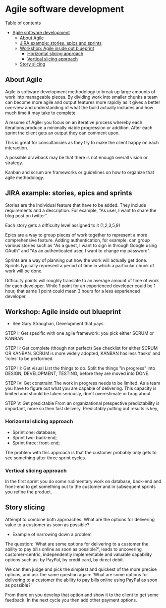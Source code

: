 # Agile software development
Table of contents
- [Agile software development](#agile-software-development)
  - [About Agile](#about-agile)
  - [JIRA example: stories, epics and sprints](#jira-example-stories-epics-and-sprints)
  - [Workshop: Agile inside out blueprint](#workshop-agile-inside-out-blueprint)
    - [Horizontal slicing approach](#horizontal-slicing-approach)
    - [Vertical slicing approach](#vertical-slicing-approach)
  - [Story slicing](#story-slicing)

## About Agile
Agile is software development methodology to break up large amounts of work into manageable pieces. By dividing work into smaller chunks a team can become more agile and output features more rapidly as it gives a better overview and understanding of what the build actually includes and how much time it may take to complete.

A resume of Agile: you focus on an iterative process whereby each iterations produce a minimally viable progression or addition. After each sprint the client gets an output they can comment upon. 

This is great for consultancies as they try to make the client happy on each interaction.

A possible drawback may be that there is not enough overall vision or strategy. 

Kanban and scrum are frameworks or guidelines on how to organize that agile methodology.

## JIRA example: stories, epics and sprints
Stories are the individual feature that have to be added. They include requirements and a description. For example, "As user, I want to share the blog post on twitter". 

Each story gets a difficulty level assigned to it (1,2,3,5,8)

Epics are a way to group pieces of work together to represent a more comprehensive feature. Adding authentication, for example, can group various stories such as "As a guest, I want to sign in through Google using OAuth" and "As an authenticated user, I want to change my password".

Sprints are a way of planning out how the work will actually get done. Sprints typically represent a period of time in which a particular chunk of work will be done. 

Difficulty points will roughly translate to an average amount of time of work for each developer. While 1 point for an experienced developer could be 1 hour, that same 1 point could mean 3 hours for a less experienced developer.

## Workshop: Agile inside out blueprint
- See Gary Straughan, Development that pays.

STEP I: Get specific with one agile framework: you pick either SCRUM or KANBAN

STEP II: Get complete (though not perfect)
See checklist for either SCRUM OR KANBAN. SCRUM is more widely adopted, KANBAN has less 'tasks' and 'roles' to be performed.

STEP III: Get visual
List the things to do. Split the things "in progress" into DESIGN, DEVELOPMENT, TESTING, before they are moved into DONE.

STEP IV: Get constraint
The work in progress needs to be limited. As a team you have to figure out what you are capable of delivering. This capacity is limited and should be taken seriously, don't overestimate or brag about.

STEP V: Get predictable
From an organizational prespective predictability is important, more so then fast delivery. Predictably putting out results is key,

### Horizontal slicing approach
- Sprint one: database; 
- Sprint two: back-end; 
- Sprint three: front-end;

The problem with this approach is that the customer probably only gets to see something after three sprint cycles.

### Vertical slicing approach
In the first sprint you do some rudimentary work on database, back-end and front-end to get something out to the customer and in subsequent sprints you refine the product.

## Story slicing
Attempt to combine both approaches: What are the options for delivering value to a customer as soon as possible?

- Example of narrowing down a problem

The question: 'What are some options for delivering to a customer the ability to pay bills online as soon as possible?', leads to uncovering customer-centric, independently implementable and valuable capability options such as: by PayPal, by credit card, by direct debit.

We can then judge and pick the simplest and quickest of the more precise options, and ask the same question again: 'What are some options for delivering to a customer the ability to pay bills online using PayPal as soon as possible?'

From there on you develop that option and show it to the client to get some feedback. In the next cycle you then add other payment options.